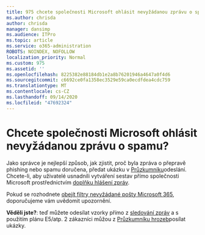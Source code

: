 ```yaml
---
title: 975 chcete společnosti Microsoft ohlásit nevyžádanou zprávu o spamu?
ms.author: chrisda
author: chrisda
manager: dansimp
ms.audience: ITPro
ms.topic: article
ms.service: o365-administration
ROBOTS: NOINDEX, NOFOLLOW
localization_priority: Normal
ms.custom: 975
ms.assetid: ''
ms.openlocfilehash: 8225382e88184db1e2a8b76201946a4647a0f4d6
ms.sourcegitcommit: c6692ce0fa1358ec3529e59ca0ecdfdea4cdc759
ms.translationtype: MT
ms.contentlocale: cs-CZ
ms.lasthandoff: 09/14/2020
ms.locfileid: "47692324"
---
```

# <a name="would-you-like-to-report-a-spam-false-positive-to-microsoft"></a>Chcete společnosti Microsoft ohlásit nevyžádanou zprávu o spamu?

Jako správce je nejlepší způsob, jak zjistit, proč byla zpráva o přepravě phishing nebo spamu doručena, předat ukázku v [Průzkumníku](https://protection.office.com/reportsubmission)odeslání. Chcete-li, aby uživatelé usnadnili vytváření sestav přímo společnosti Microsoft prostřednictvím [doplňku hlášení zpráv](https://appsource.microsoft.com/product/office/WA104381180?src=office&tab=Overview).

Pokud se rozhodnete [obejít filtry nevyžádané pošty Microsoft 365](https://docs.microsoft.com/exchange/troubleshoot/antispam/cautions-against-bypassing-spam-filters), doporučujeme vám uvědomit upozornění.

**Věděli jste?**: teď můžete odesílat vzorky přímo z [sledování zpráv](https://protection.office.com/messagetrace) a s použitím plánu E5/atp. 2 zákazníci můžou z [Průzkumníku hrozeb](https://docs.microsoft.com/microsoft-365/security/office-365-security/threat-explorer)posílat ukázky.
